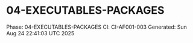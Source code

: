 # 04-EXECUTABLES-PACKAGES
Phase: 04-EXECUTABLES-PACKAGES
CI: CI-AF001-003
Generated: Sun Aug 24 22:41:03 UTC 2025

